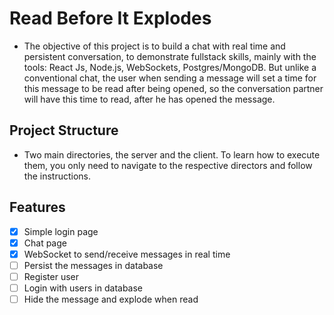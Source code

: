 # Read Before It Explodes
- The objective of this project is to build a chat with real time and persistent conversation, to demonstrate fullstack skills, mainly with the tools: React Js, Node.js, WebSockets, Postgres/MongoDB. But unlike a conventional chat, the user when sending a message will set a time for this message to be read after being opened, so the conversation partner will have this time to read, after he has opened the message.

## Project Structure
 - Two main directories, the server and the client. To learn how to execute them, you only need to navigate to the respective directors and follow the instructions.

## Features
- [x] Simple login page
- [x] Chat page
- [x] WebSocket to send/receive messages in real time
- [ ] Persist the messages in database
- [ ] Register user
- [ ] Login with users in database
- [ ] Hide the message and explode when read